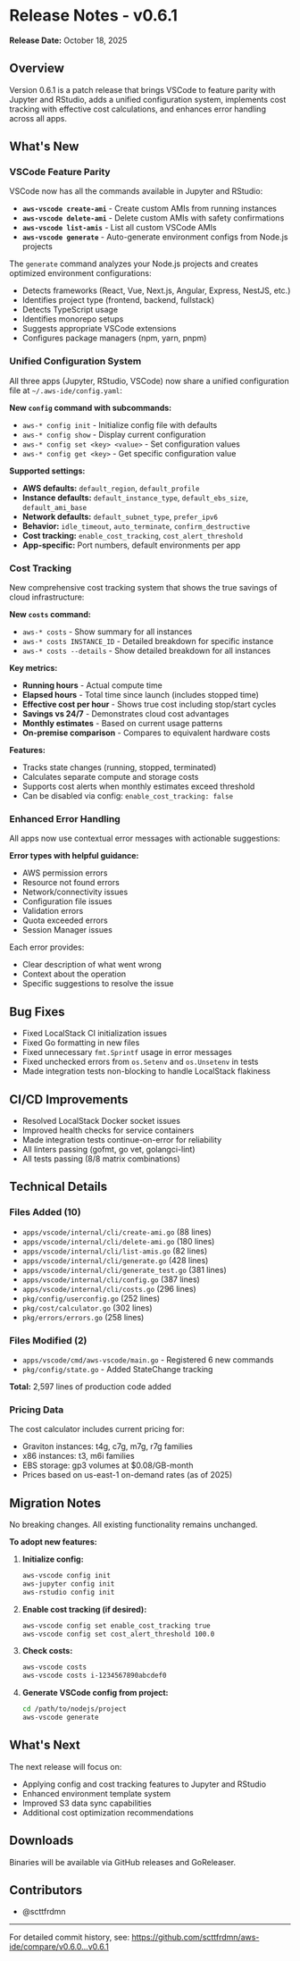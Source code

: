 # Release Notes - v0.6.1

**Release Date:** October 18, 2025

## Overview

Version 0.6.1 is a patch release that brings VSCode to feature parity with Jupyter and RStudio, adds a unified configuration system, implements cost tracking with effective cost calculations, and enhances error handling across all apps.

## What's New

### VSCode Feature Parity

VSCode now has all the commands available in Jupyter and RStudio:

- **`aws-vscode create-ami`** - Create custom AMIs from running instances
- **`aws-vscode delete-ami`** - Delete custom AMIs with safety confirmations
- **`aws-vscode list-amis`** - List all custom VSCode AMIs
- **`aws-vscode generate`** - Auto-generate environment configs from Node.js projects

The `generate` command analyzes your Node.js projects and creates optimized environment configurations:
- Detects frameworks (React, Vue, Next.js, Angular, Express, NestJS, etc.)
- Identifies project type (frontend, backend, fullstack)
- Detects TypeScript usage
- Identifies monorepo setups
- Suggests appropriate VSCode extensions
- Configures package managers (npm, yarn, pnpm)

### Unified Configuration System

All three apps (Jupyter, RStudio, VSCode) now share a unified configuration file at `~/.aws-ide/config.yaml`:

**New `config` command with subcommands:**
- `aws-* config init` - Initialize config file with defaults
- `aws-* config show` - Display current configuration
- `aws-* config set <key> <value>` - Set configuration values
- `aws-* config get <key>` - Get specific configuration value

**Supported settings:**
- **AWS defaults:** `default_region`, `default_profile`
- **Instance defaults:** `default_instance_type`, `default_ebs_size`, `default_ami_base`
- **Network defaults:** `default_subnet_type`, `prefer_ipv6`
- **Behavior:** `idle_timeout`, `auto_terminate`, `confirm_destructive`
- **Cost tracking:** `enable_cost_tracking`, `cost_alert_threshold`
- **App-specific:** Port numbers, default environments per app

### Cost Tracking

New comprehensive cost tracking system that shows the true savings of cloud infrastructure:

**New `costs` command:**
- `aws-* costs` - Show summary for all instances
- `aws-* costs INSTANCE_ID` - Detailed breakdown for specific instance
- `aws-* costs --details` - Show detailed breakdown for all instances

**Key metrics:**
- **Running hours** - Actual compute time
- **Elapsed hours** - Total time since launch (includes stopped time)
- **Effective cost per hour** - Shows true cost including stop/start cycles
- **Savings vs 24/7** - Demonstrates cloud cost advantages
- **Monthly estimates** - Based on current usage patterns
- **On-premise comparison** - Compares to equivalent hardware costs

**Features:**
- Tracks state changes (running, stopped, terminated)
- Calculates separate compute and storage costs
- Supports cost alerts when monthly estimates exceed threshold
- Can be disabled via config: `enable_cost_tracking: false`

### Enhanced Error Handling

All apps now use contextual error messages with actionable suggestions:

**Error types with helpful guidance:**
- AWS permission errors
- Resource not found errors
- Network/connectivity issues
- Configuration file issues
- Validation errors
- Quota exceeded errors
- Session Manager issues

Each error provides:
- Clear description of what went wrong
- Context about the operation
- Specific suggestions to resolve the issue

## Bug Fixes

- Fixed LocalStack CI initialization issues
- Fixed Go formatting in new files
- Fixed unnecessary `fmt.Sprintf` usage in error messages
- Fixed unchecked errors from `os.Setenv` and `os.Unsetenv` in tests
- Made integration tests non-blocking to handle LocalStack flakiness

## CI/CD Improvements

- Resolved LocalStack Docker socket issues
- Improved health checks for service containers
- Made integration tests continue-on-error for reliability
- All linters passing (gofmt, go vet, golangci-lint)
- All tests passing (8/8 matrix combinations)

## Technical Details

### Files Added (10)
- `apps/vscode/internal/cli/create-ami.go` (88 lines)
- `apps/vscode/internal/cli/delete-ami.go` (180 lines)
- `apps/vscode/internal/cli/list-amis.go` (82 lines)
- `apps/vscode/internal/cli/generate.go` (428 lines)
- `apps/vscode/internal/cli/generate_test.go` (381 lines)
- `apps/vscode/internal/cli/config.go` (387 lines)
- `apps/vscode/internal/cli/costs.go` (296 lines)
- `pkg/config/userconfig.go` (252 lines)
- `pkg/cost/calculator.go` (302 lines)
- `pkg/errors/errors.go` (258 lines)

### Files Modified (2)
- `apps/vscode/cmd/aws-vscode/main.go` - Registered 6 new commands
- `pkg/config/state.go` - Added StateChange tracking

**Total:** 2,597 lines of production code added

### Pricing Data
The cost calculator includes current pricing for:
- Graviton instances: t4g, c7g, m7g, r7g families
- x86 instances: t3, m6i families
- EBS storage: gp3 volumes at $0.08/GB-month
- Prices based on us-east-1 on-demand rates (as of 2025)

## Migration Notes

No breaking changes. All existing functionality remains unchanged.

**To adopt new features:**

1. **Initialize config:**
   ```bash
   aws-vscode config init
   aws-jupyter config init
   aws-rstudio config init
   ```

2. **Enable cost tracking (if desired):**
   ```bash
   aws-vscode config set enable_cost_tracking true
   aws-vscode config set cost_alert_threshold 100.0
   ```

3. **Check costs:**
   ```bash
   aws-vscode costs
   aws-vscode costs i-1234567890abcdef0
   ```

4. **Generate VSCode config from project:**
   ```bash
   cd /path/to/nodejs/project
   aws-vscode generate
   ```

## What's Next

The next release will focus on:
- Applying config and cost tracking features to Jupyter and RStudio
- Enhanced environment template system
- Improved S3 data sync capabilities
- Additional cost optimization recommendations

## Downloads

Binaries will be available via GitHub releases and GoReleaser.

## Contributors

- @scttfrdmn

---

For detailed commit history, see: https://github.com/scttfrdmn/aws-ide/compare/v0.6.0...v0.6.1
